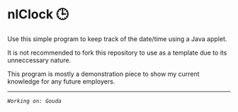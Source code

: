 # nlClock 🕒

Use this simple program to keep track of the date/time using a Java applet.

It is not recommended to fork this repository to use as a template due to its unneccessary nature.

This program is mostly a demonstration piece to show my current knowledge for any future employers.

---
*`Working on: Gouda`*
